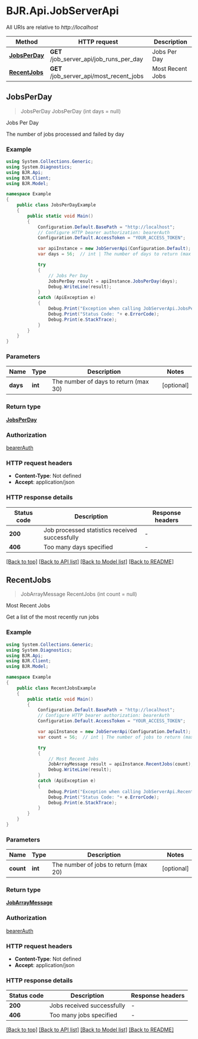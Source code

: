 # BJR.Api.JobServerApi

All URIs are relative to *http://localhost*

Method | HTTP request | Description
------------- | ------------- | -------------
[**JobsPerDay**](JobServerApi.md#jobsperday) | **GET** /job_server_api/job_runs_per_day | Jobs Per Day
[**RecentJobs**](JobServerApi.md#recentjobs) | **GET** /job_server_api/most_recent_jobs | Most Recent Jobs



## JobsPerDay

> JobsPerDay JobsPerDay (int days = null)

Jobs Per Day

The number of jobs processed and failed by day

### Example

```csharp
using System.Collections.Generic;
using System.Diagnostics;
using BJR.Api;
using BJR.Client;
using BJR.Model;

namespace Example
{
    public class JobsPerDayExample
    {
        public static void Main()
        {
            Configuration.Default.BasePath = "http://localhost";
            // Configure HTTP bearer authorization: bearerAuth
            Configuration.Default.AccessToken = "YOUR_ACCESS_TOKEN";

            var apiInstance = new JobServerApi(Configuration.Default);
            var days = 56;  // int | The number of days to return (max 30) (optional) 

            try
            {
                // Jobs Per Day
                JobsPerDay result = apiInstance.JobsPerDay(days);
                Debug.WriteLine(result);
            }
            catch (ApiException e)
            {
                Debug.Print("Exception when calling JobServerApi.JobsPerDay: " + e.Message );
                Debug.Print("Status Code: "+ e.ErrorCode);
                Debug.Print(e.StackTrace);
            }
        }
    }
}
```

### Parameters


Name | Type | Description  | Notes
------------- | ------------- | ------------- | -------------
 **days** | **int**| The number of days to return (max 30) | [optional] 

### Return type

[**JobsPerDay**](JobsPerDay.md)

### Authorization

[bearerAuth](../README.md#bearerAuth)

### HTTP request headers

- **Content-Type**: Not defined
- **Accept**: application/json

### HTTP response details
| Status code | Description | Response headers |
|-------------|-------------|------------------|
| **200** | Job processed statistics received successfully |  -  |
| **406** | Too many days specified |  -  |

[[Back to top]](#)
[[Back to API list]](../README.md#documentation-for-api-endpoints)
[[Back to Model list]](../README.md#documentation-for-models)
[[Back to README]](../README.md)


## RecentJobs

> JobArrayMessage RecentJobs (int count = null)

Most Recent Jobs

Get a list of the most recently run jobs

### Example

```csharp
using System.Collections.Generic;
using System.Diagnostics;
using BJR.Api;
using BJR.Client;
using BJR.Model;

namespace Example
{
    public class RecentJobsExample
    {
        public static void Main()
        {
            Configuration.Default.BasePath = "http://localhost";
            // Configure HTTP bearer authorization: bearerAuth
            Configuration.Default.AccessToken = "YOUR_ACCESS_TOKEN";

            var apiInstance = new JobServerApi(Configuration.Default);
            var count = 56;  // int | The number of jobs to return (max 20) (optional) 

            try
            {
                // Most Recent Jobs
                JobArrayMessage result = apiInstance.RecentJobs(count);
                Debug.WriteLine(result);
            }
            catch (ApiException e)
            {
                Debug.Print("Exception when calling JobServerApi.RecentJobs: " + e.Message );
                Debug.Print("Status Code: "+ e.ErrorCode);
                Debug.Print(e.StackTrace);
            }
        }
    }
}
```

### Parameters


Name | Type | Description  | Notes
------------- | ------------- | ------------- | -------------
 **count** | **int**| The number of jobs to return (max 20) | [optional] 

### Return type

[**JobArrayMessage**](JobArrayMessage.md)

### Authorization

[bearerAuth](../README.md#bearerAuth)

### HTTP request headers

- **Content-Type**: Not defined
- **Accept**: application/json

### HTTP response details
| Status code | Description | Response headers |
|-------------|-------------|------------------|
| **200** | Jobs received successfully |  -  |
| **406** | Too many jobs specified |  -  |

[[Back to top]](#)
[[Back to API list]](../README.md#documentation-for-api-endpoints)
[[Back to Model list]](../README.md#documentation-for-models)
[[Back to README]](../README.md)

